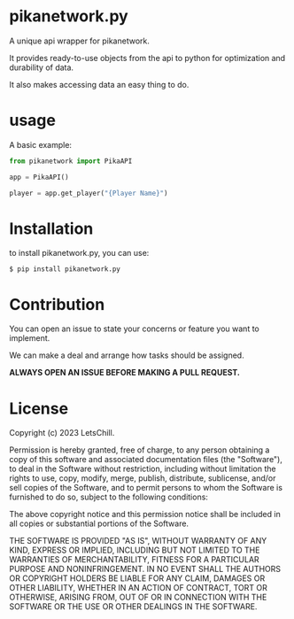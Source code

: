 # pikanetwork.py

A unique api wrapper for pikanetwork.

It provides ready-to-use objects from the api to python for optimization and durability of data.

It also makes accessing data an easy thing to do.

# usage

A basic example:
```py
from pikanetwork import PikaAPI

app = PikaAPI()

player = app.get_player("{Player Name}")
```

# Installation

to install pikanetwork.py, you can use:
```shell
$ pip install pikanetwork.py
```

# Contribution
You can open an issue to state your concerns or feature you want to implement.

We can make a deal and arrange how tasks should be assigned.

**ALWAYS OPEN AN ISSUE BEFORE MAKING A PULL REQUEST.**

# License

Copyright (c) 2023 LetsChill.

Permission is hereby granted, free of charge, to any person obtaining a copy of this software and associated documentation files (the "Software"), to deal in the Software without restriction, including without limitation the rights to use, copy, modify, merge, publish, distribute, sublicense, and/or sell copies of the Software, and to permit persons to whom the Software is furnished to do so, subject to the following conditions:

The above copyright notice and this permission notice shall be included in all copies or substantial portions of the Software.

THE SOFTWARE IS PROVIDED "AS IS", WITHOUT WARRANTY OF ANY KIND, EXPRESS OR IMPLIED, INCLUDING BUT NOT LIMITED TO THE WARRANTIES OF MERCHANTABILITY, FITNESS FOR A PARTICULAR PURPOSE AND NONINFRINGEMENT. IN NO EVENT SHALL THE AUTHORS OR COPYRIGHT HOLDERS BE LIABLE FOR ANY CLAIM, DAMAGES OR OTHER LIABILITY, WHETHER IN AN ACTION OF CONTRACT, TORT OR OTHERWISE, ARISING FROM, OUT OF OR IN CONNECTION WITH THE SOFTWARE OR THE USE OR OTHER DEALINGS IN THE SOFTWARE.